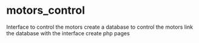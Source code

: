 # motors_control
Interface to control the motors 
create a database to control the motors 
link the database with the interface
create php pages 
